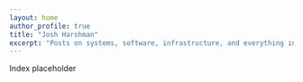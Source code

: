```yaml
---
layout: home
author_profile: true
title: "Josh Harshman"
excerpt: "Posts on systems, software, infrastructure, and everything in between."
---
```


Index placeholder
